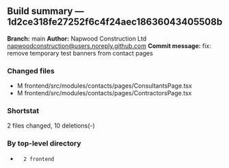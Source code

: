 ## Build summary — 1d2ce318fe27252f6c4f24aec18636043405508b

**Branch:** main **Author:** Napwood Construction Ltd <napwoodconstruction@users.noreply.github.com>
**Commit message:** fix: remove temporary test banners from contact pages

### Changed files

- M frontend/src/modules/contacts/pages/ConsultantsPage.tsx
- M frontend/src/modules/contacts/pages/ContractorsPage.tsx

### Shortstat

2 files changed, 10 deletions(-)

### By top-level directory

-       2 frontend
